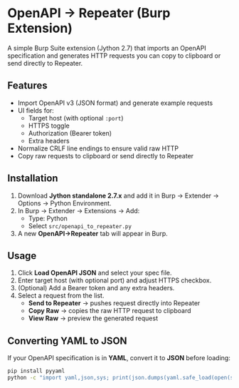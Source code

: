 # OpenAPI → Repeater (Burp Extension)

A simple Burp Suite extension (Jython 2.7) that imports an OpenAPI specification and generates HTTP requests you can copy to clipboard or send directly to Repeater.  

## Features
- Import OpenAPI v3 (JSON format) and generate example requests  
- UI fields for:
  - Target host (with optional `:port`)
  - HTTPS toggle
  - Authorization (Bearer token)
  - Extra headers  
- Normalize CRLF line endings to ensure valid raw HTTP  
- Copy raw requests to clipboard or send directly to Repeater  

## Installation
1. Download **Jython standalone 2.7.x** and add it in Burp → Extender → Options → Python Environment.  
2. In Burp → Extender → Extensions → Add:  
   - Type: Python  
   - Select `src/openapi_to_repeater.py`  
3. A new **OpenAPI→Repeater** tab will appear in Burp.  

## Usage
1. Click **Load OpenAPI JSON** and select your spec file.  
2. Enter target host (with optional port) and adjust HTTPS checkbox.  
3. (Optional) Add a Bearer token and any extra headers.  
4. Select a request from the list.  
   - **Send to Repeater** → pushes request directly into Repeater  
   - **Copy Raw** → copies the raw HTTP request to clipboard  
   - **View Raw** → preview the generated request  

## Converting YAML to JSON
If your OpenAPI specification is in **YAML**, convert it to **JSON** before loading:  

```bash
pip install pyyaml
python -c "import yaml,json,sys; print(json.dumps(yaml.safe_load(open(sys.argv[1]))))" openapi.yaml > openapi.json
